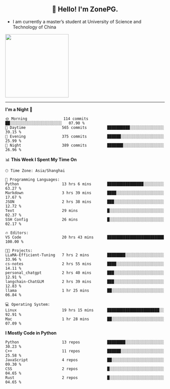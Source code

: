 <h2 align="center">👋 Hello! I'm ZonePG.</h2>

- I am currently a master’s student at University of Science and Technology of China

<img height=200 align="center" src="https://github-readme-stats.vercel.app/api?username=zonepg" />

-------

<!--START_SECTION:waka-->
**I'm a Night 🦉** 

```text
🌞 Morning                114 commits         ██░░░░░░░░░░░░░░░░░░░░░░░   07.90 % 
🌆 Daytime                565 commits         ██████████░░░░░░░░░░░░░░░   39.15 % 
🌃 Evening                375 commits         ██████░░░░░░░░░░░░░░░░░░░   25.99 % 
🌙 Night                  389 commits         ███████░░░░░░░░░░░░░░░░░░   26.96 % 
```


📊 **This Week I Spent My Time On** 

```text
🕑︎ Time Zone: Asia/Shanghai

💬 Programming Languages: 
Python                   13 hrs 6 mins       ████████████████░░░░░░░░░   63.27 % 
Markdown                 3 hrs 39 mins       ████░░░░░░░░░░░░░░░░░░░░░   17.67 % 
JSON                     2 hrs 38 mins       ███░░░░░░░░░░░░░░░░░░░░░░   12.72 % 
Text                     29 mins             █░░░░░░░░░░░░░░░░░░░░░░░░   02.37 % 
SSH Config               26 mins             █░░░░░░░░░░░░░░░░░░░░░░░░   02.17 % 

🔥 Editors: 
VS Code                  20 hrs 43 mins      █████████████████████████   100.00 % 

🐱‍💻 Projects: 
LLaMA-Efficient-Tuning   7 hrs 2 mins        ████████░░░░░░░░░░░░░░░░░   33.96 % 
cs-notes                 2 hrs 55 mins       ████░░░░░░░░░░░░░░░░░░░░░   14.11 % 
personal_chatgpt         2 hrs 40 mins       ███░░░░░░░░░░░░░░░░░░░░░░   12.91 % 
langchain-ChatGLM        2 hrs 39 mins       ███░░░░░░░░░░░░░░░░░░░░░░   12.83 % 
llama                    1 hr 25 mins        ██░░░░░░░░░░░░░░░░░░░░░░░   06.84 % 

💻 Operating System: 
Linux                    19 hrs 15 mins      ███████████████████████░░   92.91 % 
Mac                      1 hr 28 mins        ██░░░░░░░░░░░░░░░░░░░░░░░   07.09 % 
```

**I Mostly Code in Python** 

```text
Python                   13 repos            ████████░░░░░░░░░░░░░░░░░   30.23 % 
C++                      11 repos            ██████░░░░░░░░░░░░░░░░░░░   25.58 % 
JavaScript               4 repos             ██░░░░░░░░░░░░░░░░░░░░░░░   09.30 % 
CSS                      2 repos             █░░░░░░░░░░░░░░░░░░░░░░░░   04.65 % 
Rust                     2 repos             █░░░░░░░░░░░░░░░░░░░░░░░░   04.65 % 
```




<!--END_SECTION:waka-->
